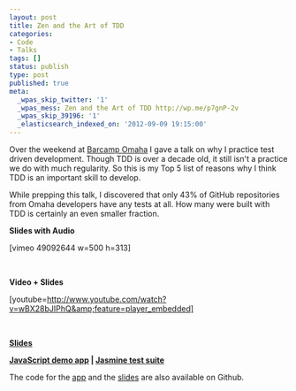 ```yaml
---
layout: post
title: Zen and the Art of TDD
categories:
- Code
- Talks
tags: []
status: publish
type: post
published: true
meta:
  _wpas_skip_twitter: '1'
  _wpas_mess: Zen and the Art of TDD http://wp.me/p7gnP-2v
  _wpas_skip_39196: '1'
  _elasticsearch_indexed_on: '2012-09-09 19:15:00'
---
```

Over the weekend at <a href="http://barcampomaha.org">Barcamp Omaha</a> I gave a talk on why I practice test driven development. Though TDD is over a decade old, it still isn't a practice we do with much regularity. So this is my Top 5 list of reasons why I think TDD is an important skill to develop.

While prepping this talk, I discovered that only 43% of GitHub repositories from Omaha developers have any tests at all. How many were built with TDD is certainly an even smaller fraction.

<strong>Slides with Audio</strong>

[vimeo 49092644 w=500 h=313]

&nbsp;

<strong>Video + Slides</strong>

[youtube=http://www.youtube.com/watch?v=wBX28bJIPhQ&amp;feature=player_embedded]

&nbsp;

<strong><a href="http://barcamp-omaha-tdd.herokuapp.com/">Slides</a></strong>

<strong><a href="http://www.matthew-steele.com/talks/barcamp-app/">JavaScript demo app</a> | <a href="http://www.matthew-steele.com/talks/barcamp-app/specs/">Jasmine test suite</a></strong>

The code for the <a href="https://github.com/mattdsteele/js-tdd-demo">app</a> and the <a href="https://github.com/mattdsteele/barcamp-tdd-slides">slides</a> are also available on Github.

